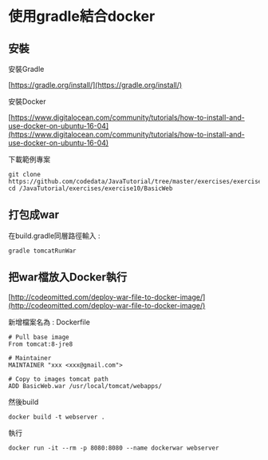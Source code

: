 # 使用gradle結合docker



## 安裝

安裝Gradle

[https://gradle.org/install/](https://gradle.org/install/)

安裝Docker

[https://www.digitalocean.com/community/tutorials/how-to-install-and-use-docker-on-ubuntu-16-04](https://www.digitalocean.com/community/tutorials/how-to-install-and-use-docker-on-ubuntu-16-04)

下載範例專案

```text
git clone https://github.com/codedata/JavaTutorial/tree/master/exercises/exercise10/BasicWeb
cd /JavaTutorial/exercises/exercise10/BasicWeb
```

## 打包成war

在build.gradle同層路徑輸入 :

```text
gradle tomcatRunWar
```

## 把war檔放入Docker執行

[http://codeomitted.com/deploy-war-file-to-docker-image/](http://codeomitted.com/deploy-war-file-to-docker-image/)

新增檔案名為 : Dockerfile

```text
# Pull base image
From tomcat:8-jre8

# Maintainer
MAINTAINER "xxx <xxx@gmail.com">

# Copy to images tomcat path
ADD BasicWeb.war /usr/local/tomcat/webapps/
```

然後build

```text
docker build -t webserver .
```

執行

```text
docker run -it --rm -p 8080:8080 --name dockerwar webserver
```

